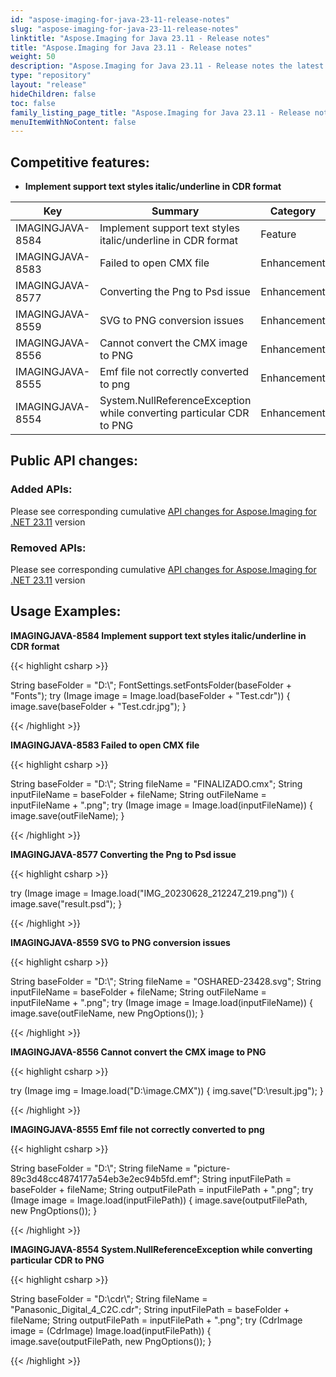 ```yaml
---
id: "aspose-imaging-for-java-23-11-release-notes"
slug: "aspose-imaging-for-java-23-11-release-notes"
linktitle: "Aspose.Imaging for Java 23.11 - Release notes"
title: "Aspose.Imaging for Java 23.11 - Release notes"
weight: 50
description: "Aspose.Imaging for Java 23.11 - Release notes the latest updates and fixes."
type: "repository"
layout: "release"
hideChildren: false
toc: false
family_listing_page_title: "Aspose.Imaging for Java 23.11 - Release notes"
menuItemWithNoContent: false
---
```


## Competitive features:

- **Implement support text styles italic/underline in CDR format**

| **Key**         | **Summary**                                                                                                                                                              | **Category** |
|-----------------|--------------------------------------------------------------------------------------------------------------------------------------------------------------------------|--------------|
| IMAGINGJAVA-8584 | Implement support text styles italic/underline in CDR format                                                                                                                                  | Feature      |
| IMAGINGJAVA-8583 | Failed to open CMX file                                                                                                                                  | Enhancement      |
| IMAGINGJAVA-8577 | Converting the Png to Psd issue                                                                                                                                  | Enhancement      |
| IMAGINGJAVA-8559 | SVG to PNG conversion issues                                                                                                                                  | Enhancement      |
| IMAGINGJAVA-8556 | Cannot convert the CMX image to PNG                                                                                                                                  | Enhancement      |
| IMAGINGJAVA-8555 | Emf file not correctly converted to png                                                                                                                                  | Enhancement      |
| IMAGINGJAVA-8554 | System.NullReferenceException while converting particular CDR to PNG                                                                                                                                  | Enhancement      |

## Public API changes:

### Added APIs:

Please see corresponding cumulative [API changes for Aspose.Imaging for .NET 23.11](https://releases.aspose.com/imaging/net/release-notes/2023/aspose-imaging-for-net-23-11-release-notes/) version

### Removed APIs:

Please see corresponding cumulative [API changes for Aspose.Imaging for .NET 23.11](https://releases.aspose.com/imaging/net/release-notes/2023/aspose-imaging-for-net-23-11-release-notes/) version

## Usage Examples:

**IMAGINGJAVA-8584 Implement support text styles italic/underline in CDR format**

{{< highlight csharp >}}

String baseFolder = "D:\\";
FontSettings.setFontsFolder(baseFolder + "Fonts");
try (Image image = Image.load(baseFolder + "Test.cdr"))
{
    image.save(baseFolder + "Test.cdr.jpg");
}

{{< /highlight >}}

**IMAGINGJAVA-8583 Failed to open CMX file**

{{< highlight csharp >}}

String baseFolder = "D:\\";
String fileName = "FINALIZADO.cmx";
String inputFileName = baseFolder + fileName;
String outFileName = inputFileName + ".png";
try (Image image = Image.load(inputFileName))
{
    image.save(outFileName);
}

{{< /highlight >}}

**IMAGINGJAVA-8577 Converting the Png to Psd issue**

{{< highlight csharp >}}

try (Image image = Image.load("IMG_20230628_212247_219.png"))
{
	image.save("result.psd");
}

{{< /highlight >}}

**IMAGINGJAVA-8559 SVG to PNG conversion issues**

{{< highlight csharp >}}

String baseFolder = "D:\\";
String fileName = "OSHARED-23428.svg";
String inputFileName = baseFolder + fileName;
String outFileName = inputFileName + ".png";
try (Image image = Image.load(inputFileName))
{
    image.save(outFileName, new PngOptions());
}

{{< /highlight >}}

**IMAGINGJAVA-8556 Cannot convert the CMX image to PNG**

{{< highlight csharp >}}

try (Image img = Image.load("D:\\image.CMX"))
{
    img.save("D:\\result.jpg");
}

{{< /highlight >}}

**IMAGINGJAVA-8555 Emf file not correctly converted to png**

{{< highlight csharp >}}

String baseFolder = "D:\\";
String fileName = "picture-89c3d48cc4874177a54eb3e2ec94b5fd.emf";
String inputFilePath = baseFolder + fileName;
String outputFilePath = inputFilePath + ".png";
try (Image image = Image.load(inputFilePath))
{
    image.save(outputFilePath, new PngOptions());
}

{{< /highlight >}}

**IMAGINGJAVA-8554 System.NullReferenceException while converting particular CDR to PNG**

{{< highlight csharp >}}

String baseFolder = "D:\\cdr\\";
String fileName = "Panasonic_Digital_4_C2C.cdr";
String inputFilePath = baseFolder + fileName;
String outputFilePath = inputFilePath + ".png";
try (CdrImage image = (CdrImage) Image.load(inputFilePath))
{
    image.save(outputFilePath, new PngOptions());
}

{{< /highlight >}}


